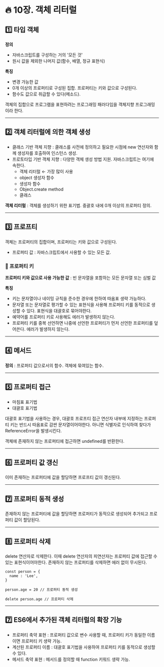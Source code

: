 # :fire: 10장. 객체 리터럴

## :one: 타입 객체

**정의** 
  - 자바스크립트를 구성하는 거의 '모든 것'
  - 원시 값을 제외한 나머지 값(함수, 배열, 정규 표현식)

**특징**
  - 변경 가능한 값
  - 0개 이상의 프로퍼티로 구성된 집합. 프로퍼티는 키와 값으로 구성된다.
  - 함수도 값으로 취급할 수 있다(메소드).

객체의 집합으로 프로그램을 표현하려는 프로그래밍 패러다임을 객체지향 프로그래밍이라 한다.

---

## :two: 객체 리터럴에 의한 객체 생성

- 클래스 기반 객체 지향 : 클래스를 사전에 정의하고 필요한 시점에 new 연산자와 함께 생성자를 호출하여 인스턴스 생성.
- 프로토타입 기반 객체 지향 : 다양한 객체 생성 방법 지원. 자바스크립트는 여기에 속한다.
  - 객체 리터럴          ← 가장 많이 사용
  - object 생성자 함수
  - 생성자 함수
  - Object.create method
  - 클래스

**객체 리터럴** : 객체를 생성하기 위한 표기법. 중괄호 내에 0개 이상의 프로퍼티 정의.

---

## :three: 프로프티

객체는 프로퍼티의 집합이며, 프로퍼티는 키와 값으로 구성된다.
  - 프로퍼티 값 : 자바스크립트에서 사용할 수 있는 모든 값.

### 📖 프로퍼티 키

**프로퍼티 키와 값으로 사용 가능한 값** : 빈 문자열을 포함하는 모든 문자열 또는 심벌 값

**특징**
  - 키는 문자열이나 네이밍 규칙을 준수한 경우에 한하여 따옴표 생략 가능하다.
  - 문자열 또는 문자열로 평가할 수 있는 표현식을 사용해 프로퍼티 키를 동적으로 생성할 수 있다. 표현식을 대괄호로 묶어야한다.
  - 예약어를 프로퍼티 키로 사용해도 에러가 발생하지 않는다.
  - 프로퍼티 키를 중복 선언하면 나중에 선언한 프로퍼티가 먼저 선언한 프로퍼티를 덮어쓴다. 에러가 발생하지 않는다.


---

## :four: 메서드

**정의** : 프로퍼티 값으로서의 함수. 객체에 묶여있는 함수.

---

## :five: 프로퍼티 접근

- 마침표 표기법 
- 대괄호 표기법

대괄호 표기법을 사용하는 경우, 대괄호 프로프티 접근 연산자 내부에 지정하는 프로퍼티 키는 반드시 따옴표로 감싼 문자열이어야한다. 아니면 식별자로 인식하여 찾다가 ReferenceError을 발생시킨다.

객체에 존재하지 않는 프로퍼티에 접근하면 undefined를 반환한다.

---

## :six: 프로퍼티 값 갱신

이미 존재하는 프로퍼티에 값을 할당하면 프로프티 값이 갱신된다.

---

## :seven: 프로퍼티 동적 생성

존재하지 않는 프로퍼티에 값을 할당하면 프로퍼티가 동적으로 생성되어 추가되고 프로퍼티 값이 할당된다.

---

## :eight: 프로퍼티 삭제

delete 연산자로 삭제한다. 이때 delete 연산자의 피연산자는 프로퍼티 값에 접근할 수 있는 표현식이어야한다. 존재하지 않는 프로퍼티를 삭제하면 에러 없이 무시된다.

```
const person = {
  name : 'Lee',
}

person.age = 20 // 프로퍼티 동적 생성

delete person.age // 프로퍼티 삭제
```

---

## :seven: ES6에서 추가된 객체 리터럴의 확장 기능

- 프로퍼티 축약 표현 : 프로퍼티 값으로 변수 사용할 때, 프로퍼티 키가 동일한 이름이면 프로퍼티 키 생략 가능.
- 계산된 프로퍼티 이름 : 대괄호 표기법을 사용하여 프로퍼티 키를 동적으로 생성할 수 있다.
- 메서드 축약 표현 : 메서드를 정의할 때 function 키워드 생략 가능.
